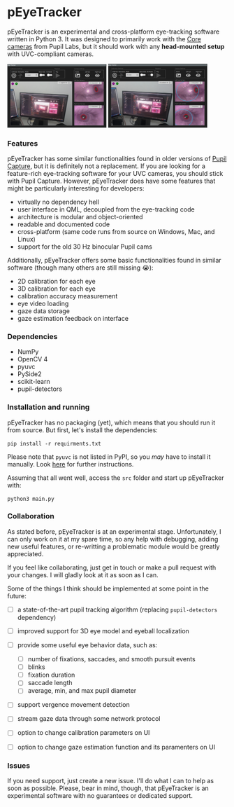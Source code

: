 # pEyeTracker

pEyeTracker is an experimental and cross-platform eye-tracking software written in Python 3. It was designed to primarily work with the [Core cameras](https://pupil-labs.com/products/core/) from Pupil Labs, but it should work with any **head-mounted setup** with UVC-compliant cameras.

<img src="screenshot1.png" width=45% /> <img src="screenshot2.png" width=45% />


### Features

pEyeTracker has some similar functionalities found in older versions of [Pupil Capture](https://github.com/pupil-labs/pupil), but it is definitely not a replacement. If you are looking for a feature-rich eye-tracking software for your UVC cameras, you should stick with Pupil Capture. However, pEyeTracker does have some features that might be particularly interesting for developers:

* virtually no dependency hell
* user interface in QML, decoupled from the eye-tracking code
* architecture is modular and object-oriented
* readable and documented code
* cross-platform (same code runs from source on Windows, Mac, and Linux)
* support for the old 30 Hz binocular Pupil cams

Additionally, pEyeTracker offers some basic functionalities found in similar software (though many others are still missing :sob:):

* 2D calibration for each eye
* 3D calibration for each eye
* calibration accuracy measurement
* eye video loading
* gaze data storage
* gaze estimation feedback on interface


### Dependencies

* NumPy
* OpenCV 4
* pyuvc
* PySide2
* scikit-learn
* pupil-detectors
  

### Installation and running

pEyeTracker has no packaging (yet), which means that you should run it from source. But first, let's install the dependencies:

```
pip install -r requirments.txt
```

Please note that ``pyuvc`` is not listed in PyPI, so you *may* have to install it manually. Look [here](https://github.com/pupil-labs/pyuvc/releases) for further instructions. 

Assuming that all went well, access the ``src`` folder and start up pEyeTracker with:

```
python3 main.py
```


### Collaboration

As stated before, pEyeTracker is at an experimental stage. Unfortunately, I can only work on it at my spare time, so any help with debugging, adding new useful features, or re-writting a problematic module would be greatly appreciated. 

If you feel like collaborating, just get in touch or make a pull request with your changes. I will gladly look at it as soon as I can.

Some of the things I think should be implemented at some point in the future:

* [ ] a state-of-the-art pupil tracking algorithm (replacing `pupil-detectors` dependency)
* [ ] improved support for 3D eye model and eyeball localization
* [ ] provide some useful eye behavior data, such as:
    * [ ] number of fixations, saccades, and smooth pursuit events
    * [ ] blinks
    * [ ] fixation duration
    * [ ] saccade length
    * [ ] average, min, and max pupil diameter
* [ ] support vergence movement detection
* [ ] stream gaze data through some network protocol
* [ ] option to change calibration parameters on UI
* [ ] option to change gaze estimation function and its paramenters on UI



### Issues

If you need support, just create a new issue. I'll do what I can to help as soon as possible. Please, bear in mind, though, that pEyeTracker is an experimental software with no guarantees or dedicated support. 

